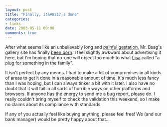 ```yaml
---
layout: post
title: "Finally, it&#8217;s done"
categories:
- links
date: 2003-05-11 00:00
comments: true
---
```


<p>After what seems like an unbelievably long and <a href="http://www.rousette.org.uk/blog/archives/frustration/" title="Frustration">painful gestation</a>, Mr. Bsag's gallery site has finally <a href="http://www.artfall.co.uk" title="Artfall">been born</a>. I feel slightly awkward about advertising it here, but I'm hoping that no-one will object too much to what <a href="http://www.hitthosekeys.com" title="Lisa's site">Lisa</a> called "a plug for something in the family".</p>

<p>It isn't perfect by any means. I had to make a lot of compromises in all kinds of areas to get it done in a reasonable amount of time. It's much less fancy than I was hoping, but I can always tinker a bit with it later. I also have no doubt that it will fail in all sorts of horrible ways on other platforms and browsers. If anyone has the energy to send me a bug report, please do. I really couldn't bring myself to check the validation this weekend, so I make no claims about its compliance with standards.</p>

<p>If any of you actually feel like buying anything, please feel free! We (and our bank manager) would be pretty happy about that...</p>


